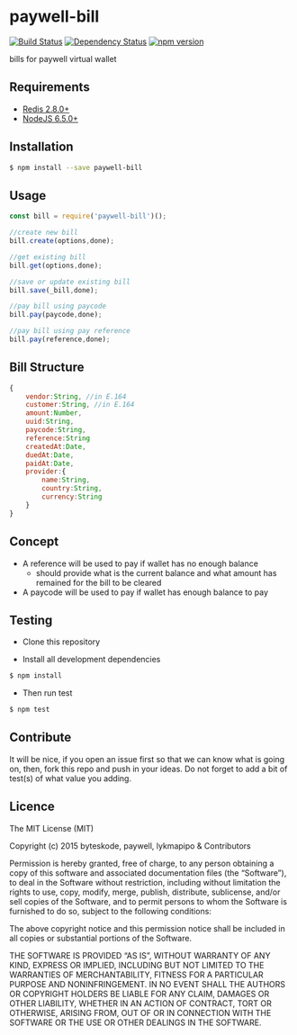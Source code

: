 paywell-bill
================

[![Build Status](https://travis-ci.org/paywell/paywell-bill.svg?branch=master)](https://travis-ci.org/paywell/paywell-bill)
[![Dependency Status](https://img.shields.io/david/paywell/paywell-bill.svg?style=flat)](https://david-dm.org/paywell/paywell-bill)
[![npm version](https://badge.fury.io/js/paywell-bill.svg)](https://badge.fury.io/js/paywell-bill)

bills for paywell virtual wallet

## Requirements
- [Redis 2.8.0+](http://redis.io/)
- [NodeJS 6.5.0+](https://nodejs.org/en/)

## Installation
```sh
$ npm install --save paywell-bill
```

## Usage
```js
const bill = require('paywell-bill')();

//create new bill
bill.create(options,done);

//get existing bill
bill.get(options,done);

//save or update existing bill
bill.save(_bill,done);

//pay bill using paycode
bill.pay(paycode,done);

//pay bill using pay reference
bill.pay(reference,done);
```

## Bill Structure
```js
{
    vendor:String, //in E.164
    customer:String, //in E.164
    amount:Number,
    uuid:String,
    paycode:String,
    reference:String
    createdAt:Date,
    duedAt:Date,
    paidAt:Date,
    provider:{
        name:String,
        country:String,
        currency:String
    }
}
```

## Concept
- A reference will be used to pay if wallet has no enough balance
    - should provide what is the current balance and what amount has remained for the bill to be cleared 
- A paycode will be used to pay if wallet has enough balance to pay

## Testing
* Clone this repository

* Install all development dependencies
```sh
$ npm install
```

* Then run test
```sh
$ npm test
```

## Contribute
It will be nice, if you open an issue first so that we can know what is going on, then, fork this repo and push in your ideas. Do not forget to add a bit of test(s) of what value you adding.

## Licence
The MIT License (MIT)

Copyright (c) 2015 byteskode, paywell, lykmapipo & Contributors

Permission is hereby granted, free of charge, to any person obtaining a copy of this software and associated documentation files (the “Software”), to deal in the Software without restriction, including without limitation the rights to use, copy, modify, merge, publish, distribute, sublicense, and/or sell copies of the Software, and to permit persons to whom the Software is furnished to do so, subject to the following conditions:

The above copyright notice and this permission notice shall be included in all copies or substantial portions of the Software.

THE SOFTWARE IS PROVIDED “AS IS”, WITHOUT WARRANTY OF ANY KIND, EXPRESS OR IMPLIED, INCLUDING BUT NOT LIMITED TO THE WARRANTIES OF MERCHANTABILITY, FITNESS FOR A PARTICULAR PURPOSE AND NONINFRINGEMENT. IN NO EVENT SHALL THE AUTHORS OR COPYRIGHT HOLDERS BE LIABLE FOR ANY CLAIM, DAMAGES OR OTHER LIABILITY, WHETHER IN AN ACTION OF CONTRACT, TORT OR OTHERWISE, ARISING FROM, OUT OF OR IN CONNECTION WITH THE SOFTWARE OR THE USE OR OTHER DEALINGS IN THE SOFTWARE. 